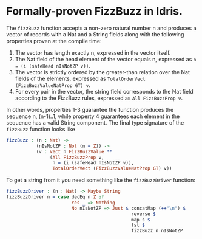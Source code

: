 # Formally-proven FizzBuzz in Idris.

The `fizzBuzz` function accepts a non-zero natural number n and produces a vector of records with a Nat and a String fields along with the following properties proven at the compile time:
1. The vector has length exactly n, expressed in the vector itself.
2. The Nat field of the head element of the vector equals n, expressed as `n = (i (safeHead nIsNotZP v))`.
3. The vector is strictly ordered by the greater-than relation over the Nat fields of the elements, expressed as `TotalOrderVect (FizzBuzzValueNatProp GT) v`.
4. For every pair in the vector, the string field corresponds to the Nat field according to the FizzBuzz rules, expressed as `All FizzBuzzProp v`.

In other words, properties 1-3 guarantee the function produces the sequence n, (n-1)..1, while property 4 guarantees each element in the sequence has a valid String component. The final type signature of the `fizzBuzz` function looks like
```idris
fizzBuzz : (n : Nat) ->
           (nIsNotZP : Not (n = Z)) ->
           (v : Vect n FizzBuzzValue **
                (All FizzBuzzProp v,
                 n = (i (safeHead nIsNotZP v)),
                 TotalOrderVect (FizzBuzzValueNatProp GT) v))
```
To get a string from it you need something like the `fizzBuzzDriver` function:
```idris
fizzBuzzDriver : (n : Nat) -> Maybe String
fizzBuzzDriver n = case decEq n Z of
                        Yes _ => Nothing
                        No nIsNotZP => Just $ concatMap (++"\n") $
                                              reverse $
                                              map s $
                                              fst $
                                              fizzBuzz n nIsNotZP
```
